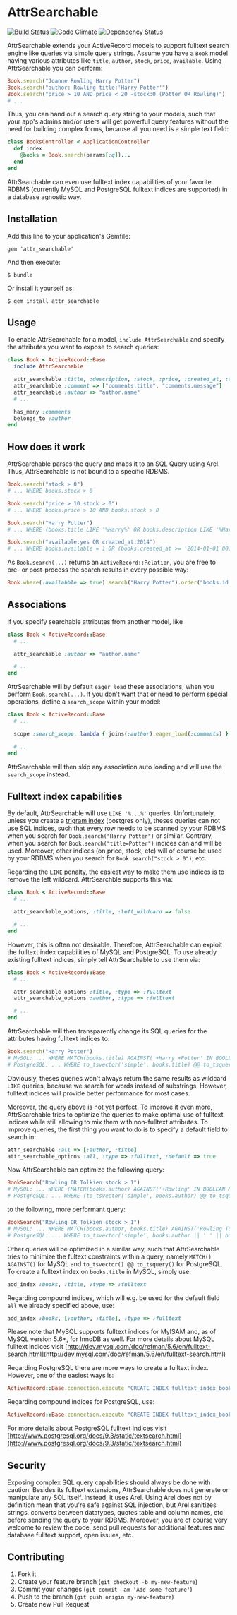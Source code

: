 # AttrSearchable

[![Build Status](https://secure.travis-ci.org/mrkamel/attr_searchable.png?branch=master)](http://travis-ci.org/mrkamel/attr_searchable)
[![Code Climate](https://codeclimate.com/github/mrkamel/attr_searchable.png)](https://codeclimate.com/github/mrkamel/attr_searchable)
[![Dependency Status](https://gemnasium.com/mrkamel/attr_searchable.png?travis)](https://gemnasium.com/mrkamel/attr_searchable)

AttrSearchable extends your ActiveRecord models to support fulltext search engine like queries
via simple query strings. Assume you have a `Book` model having various attributes like
`title`, `author`, `stock`, `price`, `available`. Using AttrSearchable you can perform:

```ruby
Book.search("Joanne Rowling Harry Potter")
Book.search("author: Rowling title:'Harry Potter'")
Book.search("price > 10 AND price < 20 -stock:0 (Potter OR Rowling)")
# ...
```

Thus, you can hand out a search query string to your models, such that your
app's admins and/or users will get powerful query features without the need for
building complex forms, because all you need is a simple text field:

```ruby
class BooksController < ApplicationController
  def index
    @books = Book.search(params[:q])...
  end
end
```

AttrSearchable can even use fulltext index capabilities of your favorite RDBMS
(currently MySQL and PostgreSQL fulltext indices are supported) in a database
agnostic way.

## Installation

Add this line to your application's Gemfile:

    gem 'attr_searchable'

And then execute:

    $ bundle

Or install it yourself as:

    $ gem install attr_searchable

## Usage

To enable AttrSearchable for a model, `include AttrSearchable` and specify the
attributes you want to expose to search queries:

```ruby
class Book < ActiveRecord::Base
  include AttrSearchable

  attr_searchable :title, :description, :stock, :price, :created_at, :available
  attr_searchable :comment => ["comments.title", "comments.message"]
  attr_searchable :author => "author.name"
  # ...

  has_many :comments
  belongs_to :author
end
```

## How does it work

AttrSearchable parses the query and maps it to an SQL Query using Arel.
Thus, AttrSearchable is not bound to a specific RDBMS.

```ruby
Book.search("stock > 0")
# ... WHERE books.stock > 0

Book.search("price > 10 stock > 0")
# ... WHERE books.price > 10 AND books.stock > 0

Book.search("Harry Potter")
# ... WHERE (books.title LIKE '%Harry%' OR books.description LIKE '%Harry%' OR ...) AND (books.title LIKE '%Potter%' OR books.description LIKE '%Potter%' ...)

Book.search("available:yes OR created_at:2014")
# ... WHERE books.available = 1 OR (books.created_at >= '2014-01-01 00:00:00' and books.created_at <= '2014-12-31 00:00:00')
```

As `Book.search(...)` returns an `ActiveRecord::Relation`, you are free to pre-
or post-process the search results in every possible way:

```ruby
Book.where(:availabble => true).search("Harry Potter").order("books.id desc").paginate(:page => params[:page])
```

## Associations

If you specify searchable attributes from another model, like

```ruby
class Book < ActiveRecord::Base
  # ...

  attr_searchable :author => "author.name"

  # ...
end
```

AttrSearchable will by default `eager_load` these associations, when you
perform `Book.search(...)`. If you don't want that or need to perform special
operations, define a `search_scope` within your model:

```ruby
class Book < ActiveRecord::Base
  # ...

  scope :search_scope, lambda { joins(:author).eager_load(:comments) } # etc.

  # ...
end
```

AttrSearchable will then skip any association auto loading and will use
the `search_scope` instead.

## Fulltext index capabilities

By default, AttrSearchable will use `LIKE '%...%'` queries. Unfortunately,
unless you create a [trigram index](http://www.postgresql.org/docs/9.1/static/pgtrgm.html) (postgres only),
theses queries can not use SQL indices, such that every row needs to be scanned
by your RDBMS when you search for `Book.search("Harry Potter")` or similar.
Contrary, when you search for `Book.search("title=Potter")` indices can and
will be used. Moreover, other indices (on price, stock, etc) will of course be
used by your RDBMS when you search for `Book.search("stock > 0")`, etc.

Regarding the `LIKE` penalty, the easiest way to make them use indices is
to remove the left wildcard. AttrSearchble supports this via:

```ruby
class Book < ActiveRecord::Base
  # ...

  attr_searchable_options, :title, :left_wildcard => false

  # ...
end
```

However, this is often not desirable. Therefore, AttrSearchable can exploit the
fulltext index capabilities of MySQL and PostgreSQL. To use already existing
fulltext indices, simply tell AttrSearchable to use them via:

```ruby
class Book < ActiveRecord::Base
  # ...

  attr_searchable_options :title, :type => :fulltext
  attr_searchable_options :author, :type => :fulltext

  # ...
end
```

AttrSearchable will then transparently change its SQL queries for the
attributes having fulltext indices to:

```ruby
Book.search("Harry Potter")
# MySQL: ... WHERE MATCH(books.title) AGAINST('+Harry +Potter' IN BOOLEAN MODE) OR MATCH(books.author) AGAINST('+Harry +Potter' IN BOOLEAN MODE)
# PostgreSQL: ... WHERE to_tsvector('simple', books.title) @@ to_tsquery('simple', 'Harry & Potter') OR to_tsvector('simple', books.author) @@ to_tsquery('simple', 'Harry & Potter')
```

Obviously, theses queries won't always return the same results as wildcard
`LIKE` queries, because we search for words instead of substrings. However,
fulltext indices will provide better performance for most cases.

Moreover, the query above is not yet perfect. To improve it even more,
AttrSearchable tries to optimize the queries to make optimal use of fulltext
indices while still allowing to mix them with non-fulltext attributes. To
improve queries, the first thing you want to do is to specify a default field
to search in:

```ruby
attr_searchable :all => [:author, :title]
attr_searchable_options :all, :type => :fulltext, :default => true
```

Now AttrSearchable can optimize the following query:

```ruby
BookSearch("Rowling OR Tolkien stock > 1")
# MySQL: ... WHERE (MATCH(books.author) AGAINST('+Rowling' IN BOOLEAN MODE) OR MATCH(books.title) AGAINST('+Tolkien' IN BOOLEAN MODE)) AND books.stock > 1
# PostgreSQL: ... WHERE (to_tsvector('simple', books.author) @@ to_tsquery('simple', 'Rowling') OR to_tsvector('simple', books.title) @@ to_tsquery('simple', 'Tolkien')) AND books.stock > 1
```

to the following, more performant query:

```ruby
BookSearch("Rowling OR Tolkien stock > 1")
# MySQL: ... WHERE MATCH(books.author, books.title) AGAINST('Rowling Tolkien' IN BOOLEAN MODE) AND books.stock > 1
# PostgreSQL: ... WHERE to_tsvector('simple', books.author || ' ' || books.title) @@ to_tsquery('simple', 'Rowling | Tokien') and books.stock > 1
```

Other queries will be optimized in a similar way, such that AttrSearchable
tries to minimize the fultext constraints within a query, namely `MATCH()
AGAINST()` for MySQL and `to_tsvector() @@ to_tsquery()` for PostgreSQL. To
create a fulltext index on `books.title` in MySQL, simply use:

```ruby
add_index :books, :title, :type => :fulltext
```

Regarding compound indices, which will e.g. be used for the default field `all`
we already specified above, use:

```ruby
add_index :books, [:author, :title], :type => :fulltext
```

Please note that MySQL supports fulltext indices for MyISAM and, as of MySQL
version 5.6+, for InnoDB as well. For more details about MySQL fulltext indices
visit
[http://dev.mysql.com/doc/refman/5.6/en/fulltext-search.html](http://dev.mysql.com/doc/refman/5.6/en/fulltext-search.html)

Regarding PostgreSQL there are more ways to create a fulltext index. However,
one of the easiest ways is:

```ruby
ActiveRecord::Base.connection.execute "CREATE INDEX fulltext_index_books_on_title ON books USING GIN(to_tsvector('simple', title))"
```

Regarding compound indices for PostgreSQL, use:

```ruby
ActiveRecord::Base.connection.execute "CREATE INDEX fulltext_index_books_on_title ON books USING GIN(to_tsvector('simple', author || ' ' || title))"
```

For more details about PostgreSQL fulltext indices visit
[http://www.postgresql.org/docs/9.3/static/textsearch.html](http://www.postgresql.org/docs/9.3/static/textsearch.html)

## Security

Exposing complex SQL query capabilities should always be done with caution.
Besides its fulltext extensions, AttrSearchable does not generate or manipulate
any SQL itself. Instead, it uses Arel. Using Arel does not by definition mean
that you're safe against SQL injection, but Arel sanitizes strings, converts
between datatypes, quotes table and column names, etc before sending the query
to your RDBMS. Moreover, you are of course very welcome to review the code,
send pull requests for additional features and database fulltext support, open
issues, etc.

## Contributing

1. Fork it
2. Create your feature branch (`git checkout -b my-new-feature`)
3. Commit your changes (`git commit -am 'Add some feature'`)
4. Push to the branch (`git push origin my-new-feature`)
5. Create new Pull Request
